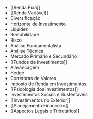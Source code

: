 - [[Renda Fixa]]
- [[Renda Variável]]
- Diversificação
- Horizonte de Investimento 
- Liquidez
- Rentabilidade
- Risco
- Análise Fundamentalista
- Análise Técnica
- Mercado Primário e Secundário
- [[Fundos de Investimento]]
- Alavancagem
- Hedge
- Corretoras de Valores
- Imposto de Renda em Investimentos
- [[Psicologia dos Investimentos]]
- Investimentos Sociais e Sustentáveis
- [[Investimentos no Exterior]]
- [[Planejamento Financeiro]]
- [[Aspectos Legais e Tributários]]
